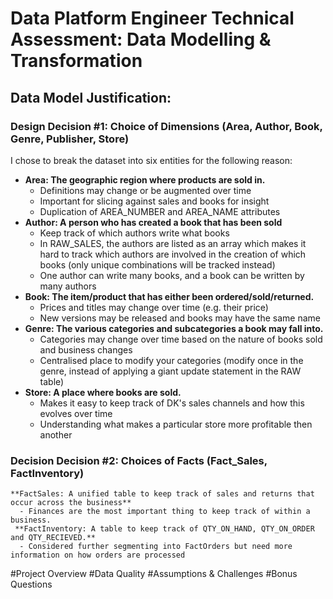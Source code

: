 # Data Platform Engineer Technical Assessment: Data Modelling & Transformation

## Data Model Justification:
### Design Decision #1:  Choice of Dimensions (Area, Author, Book, Genre, Publisher, Store) 

I chose to break the dataset into six entities for the following reason: 
  - **Area: The geographic region where products are sold in.**
    -   Definitions may change or be augmented over time 
    -   Important for slicing against sales and books for insight
    -   Duplication of AREA_NUMBER and AREA_NAME attributes
  - **Author: A person who has created a book that has been sold**
    -   Keep track of which authors write what books
    -   In RAW_SALES, the authors are listed as an array which makes it hard to track which authors are involved in the creation of which books (only unique combinations will be tracked instead)
    -   One author can write many books, and a book can be written by many authors
  - **Book: The item/product that has either been ordered/sold/returned.**
    -   Prices and titles may change over time (e.g. their price)
    -   New versions may be released and books may have the same name
  - **Genre: The various categories and subcategories a book may fall into.**
    -   Categories may change over time based on the nature of books sold and business changes
    -   Centralised place to modify your categories (modify once in the genre, instead of applying a giant update statement in the RAW table)
  - **Store: A place where books are sold.**
    -   Makes it easy to keep track of DK's sales channels and how this evolves over time
    -   Understanding what makes a particular store more profitable then another
  
### Decision Decision #2: Choices of Facts (Fact_Sales, FactInventory)
    **FactSales: A unified table to keep track of sales and returns that occur across the business**
      - Finances are the most important thing to keep track of within a business.
     **FactInventory: A table to keep track of QTY_ON_HAND, QTY_ON_ORDER and QTY_RECIEVED.**
      - Considered further segmenting into FactOrders but need more information on how orders are processed

#Project Overview
#Data Quality 
#Assumptions & Challenges
#Bonus Questions
